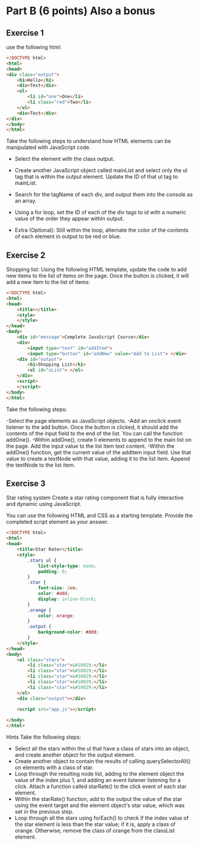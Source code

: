 
# Part B (6 points) Also a bonus

## Exercise 1

use the following html:

```html
<!DOCTYPE html>
<html>
<head>
<div class="output">
    <h1>Hello</h1>
    <div>Test</div>
    <ul>
        <li id="one">One</li>
        <li class="red">Two</li>
    </ul>
    <div>Test</div>
</div>
</body>
</html>
```

Take the following steps to understand how HTML elements can be manipulated with JavaScript code.

- Select the element with the class output.
- Create another JavaScript object called mainList and select only the ul tag that is within the output element. Update the ID of that ul tag to mainList.
- Search for the tagName of each div, and output them into the console as an array.
- Using a for loop, set the ID of each of the div tags to id with a numeric value of the order they appear within output. 

- Extra (Optional):
Still within the loop, alternate the color of the contents of each element in output to be red or blue.


## Exercise 2

Shopping list: Using the following HTML template, update the code to add new items to the list of items on the page. Once the button is clicked, it will add a new item to the list of items:

```html
<!DOCTYPE html>
<html>
<head>
    <title></title>
    <style>
    </style>
</head>
<body>
    <div id="message">Complete JavaScript Course</div>
    <div>
        <input type="text" id="addItem">
        <input type="button" id="addNew" value="Add to List"> </div>
    <div id="output">
        <h1>Shopping List</h1>
        <ol id="sList"> </ol>
    </div>
    <script>
    </script>
</body>
</html>
```


Take the following steps:

-Select the page elements as JavaScript objects.
-Add an onclick event listener to the add button. Once the button is clicked, it should add the contents of the input field to the end of the list. You can call the function addOne().
-Within addOne(), create li elements to append to the main list on the page. Add the input value to the list item text content.
-Within the addOne() function, get the current value of the addItem input field. Use that value to create a textNode with that value, adding it to the list item. Append the textNode to the list item.




## Exercise 3 

Star rating system
Create a star rating component that is fully interactive and dynamic using JavaScript.

You can use the following HTML and CSS as a starting template. Provide the completed script element as your answer.

```html
<!DOCTYPE html>
<html>
<head>
    <title>Star Rater</title>
    <style>
        .stars ul {
            list-style-type: none;
            padding: 0;
        }
        .star {
            font-size: 2em;
            color: #ddd;
            display: inline-block;
        }
        .orange {
            color: orange;
        }
        .output {
            background-color: #ddd;
        }
    </style>
</head>
<body>
    <ul class="stars">
        <li class="star">&#10029;</li>
        <li class="star">&#10029;</li>
        <li class="star">&#10029;</li>
        <li class="star">&#10029;</li>
        <li class="star">&#10029;</li>
    </ul>
    <div class="output"></div>
	
    <script src="app.js"></script>     

</body>
</html>
```
Hints Take the following steps:

- Select all the stars within the ul that have a class of stars into an object, and create another object for the output element.
- Create another object to contain the results of calling querySelectorAll() on elements with a class of star.
- Loop through the resulting node list, adding to the element object the value of the index plus 1, and adding an event listener listening for a click. Attach a function called starRate() to the click event of each star element.
- Within the starRate() function, add to the output the value of the star using the event target and the element object's star value, which was set in the previous step.
- Loop through all the stars using forEach() to check if the index value of the star element is less than the star value; if it is, apply a class of orange. Otherwise, remove the class of orange from the classList element.